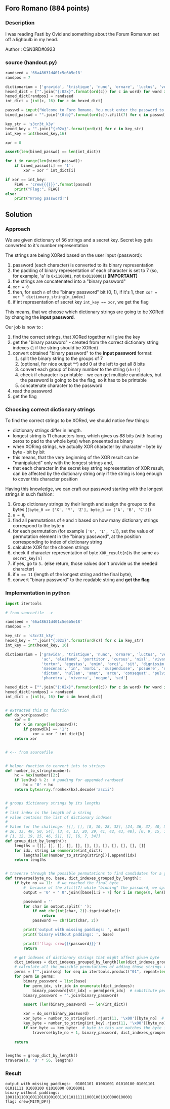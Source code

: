 ## Foro Romano (884 points)

### Description
I was reading Fasti by Ovid and something about the Forum Romanum set off a lighbulb in my head.

Author : CSN3RD#0923

### source (handout.py)
```python
randseed = '66a48631d401c5e6b5e18'
randpos = 7

dictionarium = ['gravida', 'tristique', 'nunc', 'ornare', 'luctus', 'velit', 'ullamcorper', 'quam', 'mi', 'aliquam', 'ac', 'eleifend', 'porttitor', 'cursus', 'nisl', 'vivamus', 'faucibus', 'nibh', 'blandit', 'venenatis', 'tortor', 'egestas', 'enim', 'orci', 'sit', 'dignissim', 'ipsum', 'urna', 'id', 'semper', 'quisque', 'maecenas', 'in', 'morbi', 'suspendisse', 'posuere', 'nam', 'nec', 'eget', 'sagittis', 'est', 'auctor', 'dictum', 'nullam', 'amet', 'arcu', 'consequat', 'pulvinar', 'ligula', 'lacus', 'justo', 'elementum', 'pharetra', 'viverra', 'neque', 'sed']
hexed_dict = ["".join("{:02x}".format(ord(c)) for c in word) for word in dictionarium]
hexed_dict[randpos] = randseed
int_dict = [int(c, 16) for c in hexed_dict]

passwd = input("Welcome to Foro Romano. You must enter the password to enter: ")
bined_passwd = "".join("{0:b}".format(ord(c)).zfill(7) for c in passwd)

key_str = 's3cr3t_k3y'
hexed_key = "".join("{:02x}".format(ord(c)) for c in key_str)
int_key = int(hexed_key,16)

xor = 0

assert(len(bined_passwd) == len(int_dict))

for i in range(len(bined_passwd)):
	if bined_passwd[i] == '1':
		xor = xor ^ int_dict[i]

if xor == int_key:
	FLAG = 'crew{{{}}}'.format(passwd)
	print("Flag:", FLAG)
else:
	print("Wrong password!")
```

## Solution
### Approach
We are given dictionary of 56 strings and a secret key. Secret key gets converted to it's number representation 

The strings are being XORed based on the user input (password):
1. password (each character) is converted to its binary representation
2. the padding of binary representation of each character is set to 7 (so, for example, 'a' is `0x1100001`, not `0x01100001`) **(IMPORTANT)**
3. the strings are concatenated into a "binary password"
4. `xor = 0`
5. then, for each `n` of the "binary password" bit (0, 1), if it's 1, then `xor = xor ^ dictionary_string[n_index]`
6. if int representation of secret key `int_key == xor`, we get the flag

This means, that we choose which dictionary strings are going to be XORed by changing the **input password**.

Our job is now to :
1. find the correct strings, that XORed together will give the key
2. get the "binary password" - created from the correct dictionary string indexes (`1` if the string should be XORed) 
3. convert obtained "binary password" to the **input password** format:
   1. split the binary string to the groups of 7
   2. (optional, for nice output ^^) add 0 at the left to get all 8 bits
   3. convert each group of binary number to the string (`chr()`)
   4. check if character is printable - we can get multiple candidates, but the password is going to be the flag, so it has to be printable
   5. concatenate character to the password
4. read the password
5. get the flag

### Choosing correct dictionary strings
To find the correct strings to be XORed, we should notice few things:
- dictionary strings differ in length.
- longest string is 11 characters long, which gives us 88 bits (with leading zeros to pad to the whole byte) when presented as binary
- when XORing strings, we actually XOR character by character - byte by byte - bit by bit
- this means, that the very beginning of the XOR result can be "manipulated" only with the longest strings and,
- that each character in the secret key string representation of XOR result, can be affected by the dictionary string only if the string is long enough to cover this character position

Having this knowledge, we can craft our password starting with the longest strings in such fashion:
1. Group dictionary strings by their length and assign the groups to the bytes (`[byte_0 => ['X', 'Y', 'Z'], byte_1 => ['A', 'B', 'C']]`)
2. `n = 0`, 
3. find all permutations of `0` and `1` based on how many dictionary strings correspond to the byte `n`
4. for each permutation (for example `['0', '1', '1]`), set the value of permutation element in the "binary password", at the position corresponding to index of dictionary string
5. calculate XOR for the chosen strings 
6. check if character representation of byte `XOR_result[n]`is the same as `secret_key[n]`
7. if yes, go to `3.` (else return, those values don't provide us the needed character)
8. if `n == 11` (length of the longest string and the final byte), 
9. convert "binary password" to the readable string and **get the flag**

### Implementation in python
```python
import itertools

# from sourcefile -->

randseed = '66a48631d401c5e6b5e18'
randpos = 7

key_str = 's3cr3t_k3y'
hexed_key = "".join("{:02x}".format(ord(c)) for c in key_str)
int_key = int(hexed_key, 16)

dictionarium = ['gravida', 'tristique', 'nunc', 'ornare', 'luctus', 'velit', 'ullamcorper', 'quam', 'mi', 'aliquam',
                'ac', 'eleifend', 'porttitor', 'cursus', 'nisl', 'vivamus', 'faucibus', 'nibh', 'blandit', 'venenatis',
                'tortor', 'egestas', 'enim', 'orci', 'sit', 'dignissim', 'ipsum', 'urna', 'id', 'semper', 'quisque',
                'maecenas', 'in', 'morbi', 'suspendisse', 'posuere', 'nam', 'nec', 'eget', 'sagittis', 'est', 'auctor',
                'dictum', 'nullam', 'amet', 'arcu', 'consequat', 'pulvinar', 'ligula', 'lacus', 'justo', 'elementum',
                'pharetra', 'viverra', 'neque', 'sed']

hexed_dict = ["".join("{:02x}".format(ord(c)) for c in word) for word in dictionarium]
hexed_dict[randpos] = randseed
int_dict = [int(c, 16) for c in hexed_dict]


# extracted this to function
def do_xor(passwd):
    xor = 0
    for k in range(len(passwd)):
        if passwd[k] == '1':
            xor = xor ^ int_dict[k]
    return xor


# <-- from sourcefile


# helper function to convert ints to strings
def number_to_string(number):
    hx = hex(number)[2:]
    if len(hx) % 2:  # padding for appended randseed
        hx = '0' + hx
    return bytearray.fromhex(hx).decode('ascii')


# groups dictionary strings by its lengths
#
# list index is the length of a string
# value contains the list of dictionary indexes
#
# Value for the challenge: [[], [], [8, 10, 28, 32], [24, 36, 37, 40, 55], [2, 14, 17, 22, 23, 27, 38, 44, 45], [5,
# 26, 33, 49, 50, 54], [3, 4, 13, 20, 29, 41, 42, 43, 48], [0, 9, 15, 18, 21, 30, 35, 53], [11, 16, 31, 39, 47, 52],
# [1, 12, 19, 25, 46, 51], [], [6, 7, 34]]
def group_dict_by_length():
    lengths = [[], [], [], [], [], [], [], [], [], [], [], []]
    for idx, string in enumerate(int_dict):
        lengths[len(number_to_string(string))].append(idx)
    return lengths


# traverse through the possible permutations to find candidates for a given byte
def traverse(byte_no, base, dict_indexes_grouped_by_length):
    if byte_no == 11:  # we reached the final byte
        #  because of the zfill(7) while "binning" the password, we split binary by 7 and add missing padding
        output = '0' + " 0".join([base[i:i + 7] for i in range(0, len(base), 7)])

        password = ''
        for char in output.split(' '):
            if not chr(int(char, 2)).isprintable():
                return
            password += chr(int(char, 2))

        print('output with missing paddings: ', output)
        print('binary without paddings: ', base)

        print(f'flag: crew{{{password}}}')
        return

    # get indexes of dictionary strings that might affect given byte
    dict_indexes = dict_indexes_grouped_by_length[len(dict_indexes_grouped_by_length) - byte_no - 1]
    # calculate all the possible permutations of adding those strings to the xor chain
    perms = ["".join(seq) for seq in itertools.product("01", repeat=len(dict_indexes))]
    for perm in perms:
        binary_password = list(base)
        for perm_idx, str_idx in enumerate(dict_indexes):
            binary_password[str_idx] = perm[perm_idx]  # substitute permutation values at given indexes
        binary_password = "".join(binary_password)

        assert (len(binary_password) == len(int_dict))

        xor = do_xor(binary_password)
        xor_byte = number_to_string(xor).rjust(11, '\x00')[byte_no]  # fill to 11 so we can compare bytes
        key_byte = number_to_string(int_key).rjust(11, '\x00')[byte_no]
        if xor_byte == key_byte:  # byte in this xor matches the byte in the key
            traverse(byte_no + 1, binary_password, dict_indexes_grouped_by_length)  # go deeper!
            
    return


lengths = group_dict_by_length()
traverse(0, '0' * 56, lengths)

```

### Result
```
output with missing paddings:  01001101 01001001 01010100 01001101 01011111 01000100 01010000 00100001
binary without paddings:  10011011001001101010010011011011111100010010100000100001
flag: crew{MITM_DP!}
```
